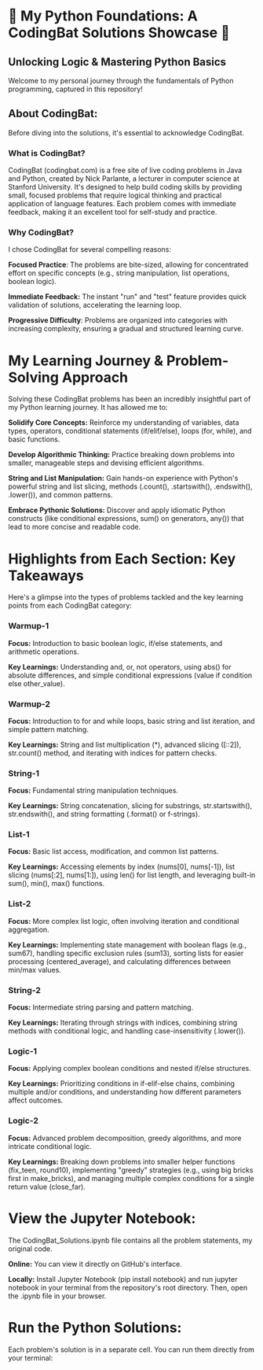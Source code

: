 # **🐍 My Python Foundations: A CodingBat Solutions Showcase 🚀**
## **Unlocking Logic & Mastering Python Basics**
Welcome to my personal journey through the fundamentals of Python programming, captured in this repository! 

## About CodingBat: 
Before diving into the solutions, it's essential to acknowledge CodingBat.

### What is CodingBat?
CodingBat (codingbat.com) is a free site of live coding problems in Java and Python, created by Nick Parlante, a lecturer in computer science at Stanford University. It's designed to help build coding skills by providing small, focused problems that require logical thinking and practical application of language features. Each problem comes with immediate feedback, making it an excellent tool for self-study and practice.

### Why CodingBat?
I chose CodingBat for several compelling reasons:

**Focused Practice**: The problems are bite-sized, allowing for concentrated effort on specific concepts (e.g., string manipulation, list operations, boolean logic).

**Immediate Feedback:** The instant "run" and "test" feature provides quick validation of solutions, accelerating the learning loop.

**Progressive Difficulty**: Problems are organized into categories with increasing complexity, ensuring a gradual and structured learning curve.


# My Learning Journey & Problem-Solving Approach

Solving these CodingBat problems has been an incredibly insightful part of my Python learning journey. It has allowed me to:

**Solidify Core Concepts:** Reinforce my understanding of variables, data types, operators, conditional statements (if/elif/else), loops (for, while), and basic functions.

**Develop Algorithmic Thinking:** Practice breaking down problems into smaller, manageable steps and devising efficient algorithms.

**String and List Manipulation:** Gain hands-on experience with Python's powerful string and list slicing, methods (.count(), .startswith(), .endswith(), .lower()), and common patterns.

**Embrace Pythonic Solutions:** Discover and apply idiomatic Python constructs (like conditional expressions, sum() on generators, any()) that lead to more concise and readable code.


# Highlights from Each Section: Key Takeaways

Here's a glimpse into the types of problems tackled and the key learning points from each CodingBat category:

### Warmup-1
**Focus:** Introduction to basic boolean logic, if/else statements, and arithmetic operations.

**Key Learnings:** Understanding and, or, not operators, using abs() for absolute differences, and simple conditional expressions (value if condition else other_value).

### Warmup-2
**Focus:** Introduction to for and while loops, basic string and list iteration, and simple pattern matching.

**Key Learnings:** String and list multiplication (*), advanced slicing ([::2]), str.count() method, and iterating with indices for pattern checks.

### String-1
**Focus:** Fundamental string manipulation techniques.

**Key Learnings:** String concatenation, slicing for substrings, str.startswith(), str.endswith(), and string formatting (.format() or f-strings).

### List-1
**Focus:** Basic list access, modification, and common list patterns.

**Key Learnings:** Accessing elements by index (nums[0], nums[-1]), list slicing (nums[:2], nums[1:]), using len() for list length, and leveraging built-in sum(), min(), max() functions.

### List-2
**Focus:** More complex list logic, often involving iteration and conditional aggregation.

**Key Learnings:** Implementing state management with boolean flags (e.g., sum67), handling specific exclusion rules (sum13), sorting lists for easier processing (centered_average), and calculating differences between min/max values.

### String-2
**Focus:** Intermediate string parsing and pattern matching.

**Key Learnings:** Iterating through strings with indices, combining string methods with conditional logic, and handling case-insensitivity (.lower()).

### Logic-1
**Focus:** Applying complex boolean conditions and nested if/else structures.

**Key Learnings:** Prioritizing conditions in if-elif-else chains, combining multiple and/or conditions, and understanding how different parameters affect outcomes.

### Logic-2
**Focus:** Advanced problem decomposition, greedy algorithms, and more intricate conditional logic.

**Key Learnings:** Breaking down problems into smaller helper functions (fix_teen, round10), implementing "greedy" strategies (e.g., using big bricks first in make_bricks), and managing multiple complex conditions for a single return value (close_far).


# View the Jupyter Notebook:
The CodingBat_Solutions.ipynb file contains all the problem statements, my original code.

**Online:** You can view it directly on GitHub's interface.

**Locally:** Install Jupyter Notebook (pip install notebook) and run jupyter notebook in your terminal from the repository's root directory. Then, open the .ipynb file in your browser.

# Run the Python Solutions:
Each problem's solution is in a separate cell. You can run them directly from your terminal:

